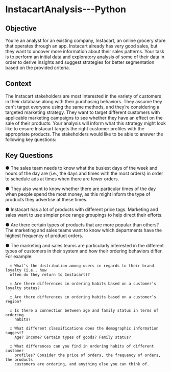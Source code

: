 # InstacartAnalysis---Python

## Objective


You’re an analyst for an existing company, Instacart, an online grocery store
that operates through an app. Instacart already has very good sales, but they
want to uncover more information about their sales patterns. Your task is to
perform an initial data and exploratory analysis of some of their data in order
to derive insights and suggest strategies for better segmentation based on
the provided criteria.


## Context


The Instacart stakeholders are most interested in the variety of customers in their database
along with their purchasing behaviors. They assume they can't target everyone using the
same methods, and they’re considering a targeted marketing strategy. They want to target
different customers with applicable marketing campaigns to see whether they have an effect
on the sale of their products. Your analysis will inform what this strategy might look like to
ensure Instacart targets the right customer profiles with the appropriate products. The
stakeholders would like to be able to answer the following key questions:


## Key Questions


● The sales team needs to know what the busiest days of the week and hours of the
day are (i.e., the days and times with the most orders) in order to schedule ads at
times when there are fewer orders.

● They also want to know whether there are particular times of the day when people
spend the most money, as this might inform the type of products they advertise at
these times.

● Instacart has a lot of products with different price tags. Marketing and sales want to
use simpler price range groupings to help direct their efforts.

● Are there certain types of products that are more popular than others? The marketing
and sales teams want to know which departments have the highest frequency of
product orders.

● The marketing and sales teams are particularly interested in the different types of
customers in their system and how their ordering behaviors differ. For example:

      ○ What’s the distribution among users in regards to their brand loyalty (i.e., how
      often do they return to Instacart)?
    
      ○ Are there differences in ordering habits based on a customer’s loyalty status?
    
      ○ Are there differences in ordering habits based on a customer’s region?
    
      ○ Is there a connection between age and family status in terms of ordering
        habits?
    
      ○ What different classifications does the demographic information suggest?
        Age? Income? Certain types of goods? Family status?
    
      ○ What differences can you find in ordering habits of different customer
        profiles? Consider the price of orders, the frequency of orders, the products
        customers are ordering, and anything else you can think of.
